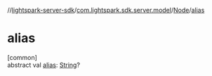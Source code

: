 //[lightspark-server-sdk](../../../index.md)/[com.lightspark.sdk.server.model](../index.md)/[Node](index.md)/[alias](alias.md)

# alias

[common]\
abstract val [alias](alias.md): [String](https://kotlinlang.org/api/latest/jvm/stdlib/kotlin/-string/index.html)?
